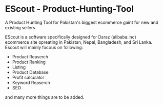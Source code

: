# EScout - Product-Hunting-Tool
A  Product Hunting Tool for Pakistan's biggest ecommerce gaint for new and existing sellers.

EScout is a software specifically designed for Daraz (alibaba.inc) ecommerce site opreating in Pakistan, Nepal, Bangladesh, and Sri Lanka. Escout will mainly focous on following:
- Product Reaserch 
- Product Ranking 
- Listing 
- Product Database
- Profit calculator
- Keyword Reaserch 
- SEO 

and many more things are to be added. 
